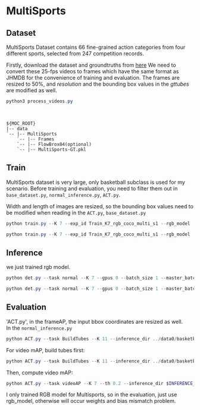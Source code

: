 # MultiSports

## Dataset
MultiSports Dataset contains 66 fine-grained action categories from four different sports, selected from 247 competition records. 

Firstly, download the dataset and groundtruths from [here](https://huggingface.co/datasets/MCG-NJU/MultiSports) We need to convert these 25-fps videos to frames which have the same format as JHMDB for the convenience of training and evaluation. The frames are resized to 50%, and *resolution* and the bounding box values in the *gttubes* are modified as well. 

```powershell
python3 process_videos.py
```
<br/>

```shell
${MOC_ROOT}
|-- data
`-- |-- MultiSports
    `-- |-- Frames
    `-- |-- FlowBrox04(optional)
    `-- |-- MultiSports-GT.pkl
```

   
## Train 
MultiSports dataset is very large, only basketball subclass is used for my scenario. Before training and evaluation, you need to filter them out in `base_dataset.py`, `normal_inference.py`, `ACT.py`.   

Width and length of images are resized, so the bounding box values need to be modified when reading in the `ACT.py`, `base_dataset.py`
```powershell
python train.py --K 7 --exp_id Train_K7_rgb_coco_multi_s1 --rgb_model ../experiment/MultiSports/rgb_model --batch_size 2 --master_batch 2 --lr 5e-4 --gpus 0 --num_workers 1 --num_epochs 1 --lr_step 6,8 --dataset multisports --split 1
```
```powershell
python train.py --K 7 --exp_id Train_K7_rgb_coco_multi_s1 --rgb_model ../experiment/Multisports_0718/rgb_model --batch_size 2 --master_batch 2 --lr 5e-4 --gpus 0 --num_workers 1 --num_epochs 2 --lr_step 6,8 --dataset multisports --split 1 --load_model ../experiment/MultiSports/rgb__model/model_last.pth --start_epoch 1
```

## Inference

we just trained rgb model. 
```powershell
python det.py --task normal --K 7 --gpus 0 --batch_size 1 --master_batch 1 --num_workers 2 --rgb_model ../experiment/Multisports_0718/rgb_model/model_last.pth  --inference_dir ../data0/basketball_test_1
```

```powershell
python det.py --task normal --K 7 --gpus 0 --batch_size 1 --master_batch 1 --num_workers 2 --rgb_model ../experiment/MultiSports/rgb_model/model_last.pth --inference_dir ~data/mmy/MOC/data0/basketball_test --flip_test --ninput 5 --dataset multisports 
```

## Evaluation

'ACT.py', in the frameAP, the input bbox coordinates are resized as well.  
In the `normal_inference.py`

```powershell
python ACT.py --task BuildTubes --K 11 --inference_dir ../data0/basketball_test_3_epoch4
```

For video mAP,  build tubes first:
```powershell
python ACT.py --task BuildTubes --K 11 --inference_dir ../data0/basketball_test_3_epoch4
```

Then, compute video mAP:
```powershell
python ACT.py --task videoAP --K 7 --th 0.2 --inference_dir $INFERENCE_DIR
```

I only trained RGB model for Multisports, so in the evaluation, just use rgb_model, otherwise will occur weights and bias mismatch problem.


